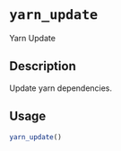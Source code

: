 # `yarn_update`

Yarn Update


## Description

Update yarn dependencies.


## Usage

```r
yarn_update()
```


